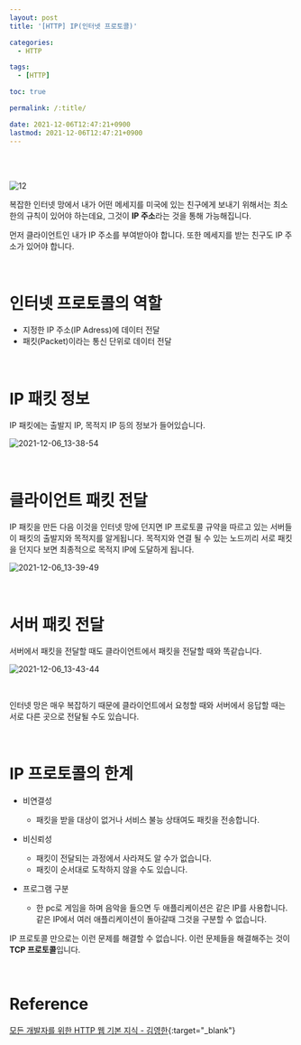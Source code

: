 ```yaml
---
layout: post
title: '[HTTP] IP(인터넷 프로토콜)'

categories:
  - HTTP

tags:
  - [HTTP]

toc: true

permalink: /:title/

date: 2021-12-06T12:47:21+0900
lastmod: 2021-12-06T12:47:21+0900
---
```


<br>
<br>

![12](https://user-images.githubusercontent.com/87692499/144787197-9ad272d8-ba3a-41a6-ad47-d7b6ae3a2c19.png)

복잡한 인터넷 망에서 내가 어떤 메세지를 미국에 있는 친구에게 보내기 위해서는 최소한의 규칙이 있어야 하는데요, 그것이 **IP 주소**라는 것을 통해 가능해집니다.

먼저 클라이언트인 내가 IP 주소를 부여받아야 합니다. 또한 메세지를 받는 친구도 IP 주소가 있어야 합니다.

<br>

# 인터넷 프로토콜의 역할

- 지정한 IP 주소(IP Adress)에 데이터 전달
- 패킷(Packet)이라는 통신 단위로 데이터 전달

<br>

# IP 패킷 정보

IP 패킷에는 출발지 IP, 목적지 IP 등의 정보가 들어있습니다.

![2021-12-06_13-38-54](https://user-images.githubusercontent.com/87692499/144788170-d01f7123-ffb1-4f1d-9aa8-c09a27766c60.png)

<br>

# 클라이언트 패킷 전달

IP 패킷을 만든 다음 이것을 인터넷 망에 던지면 IP 프로토콜 규약을 따르고 있는 서버들이 패킷의 출발지와 목적지를 알게됩니다. 목적지와 연결 될 수 있는 노드끼리 서로 패킷을 던지다 보면 최종적으로 목적지 IP에 도달하게 됩니다.

![2021-12-06_13-39-49](https://user-images.githubusercontent.com/87692499/144788246-43ce191d-e21e-4b45-927c-cbe61bed3a74.png)

<br>

# 서버 패킷 전달

서버에서 패킷을 전달할 때도 클라이언트에서 패킷을 전달할 때와 똑같습니다.

![2021-12-06_13-43-44](https://user-images.githubusercontent.com/87692499/144788578-163dafb7-86c5-4824-bb1a-3df13bb815eb.png)

<br>

인터넷 망은 매우 복잡하기 때문에 클라이언트에서 요청할 때와 서버에서 응답할 때는 서로 다른 곳으로 전달될 수도 있습니다.

<br>

# IP 프로토콜의 한계

- 비연결성

  - 패킷을 받을 대상이 없거나 서비스 불능 상태여도 패킷을 전송합니다.

- 비신뢰성

  - 패킷이 전달되는 과정에서 사라져도 알 수가 없습니다.
  - 패킷이 순서대로 도착하지 않을 수도 있습니다.

- 프로그램 구분
  - 한 pc로 게임을 하며 음악을 들으면 두 애플리케이션은 같은 IP를 사용합니다. 같은 IP에서 여러 애플리케이션이 돌아갈때 그것을 구분할 수 없습니다.

IP 프로토콜 만으로는 이런 문제를 해결할 수 없습니다. 이런 문제들을 해결해주는 것이 **TCP 프로토콜**입니다.

<br>

# Reference

[모든 개발자를 위한 HTTP 웹 기본 지식 - 김영한](https://www.inflearn.com/course/http-%EC%9B%B9-%EB%84%A4%ED%8A%B8%EC%9B%8C%ED%81%AC){:target="\_blank"}
